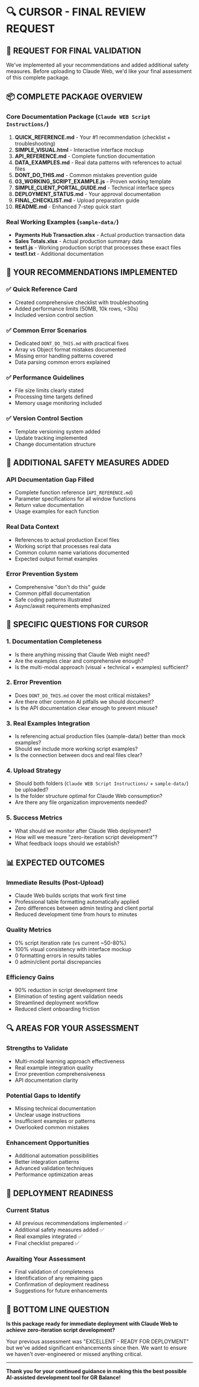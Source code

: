 # 🔍 CURSOR - FINAL REVIEW REQUEST

## 🎯 REQUEST FOR FINAL VALIDATION

We've implemented all your recommendations and added additional safety measures. Before uploading to Claude Web, we'd like your final assessment of this complete package.

## 📦 COMPLETE PACKAGE OVERVIEW

### **Core Documentation Package** (`Claude WEB Script Instructions/`)
1. **QUICK_REFERENCE.md** - Your #1 recommendation (checklist + troubleshooting)
2. **SIMPLE_VISUAL.html** - Interactive interface mockup
3. **API_REFERENCE.md** - Complete function documentation
4. **DATA_EXAMPLES.md** - Real data patterns with references to actual files
5. **DONT_DO_THIS.md** - Common mistakes prevention guide
6. **03_WORKING_SCRIPT_EXAMPLE.js** - Proven working template
7. **SIMPLE_CLIENT_PORTAL_GUIDE.md** - Technical interface specs
8. **DEPLOYMENT_STATUS.md** - Your approval documentation
9. **FINAL_CHECKLIST.md** - Upload preparation guide
10. **README.md** - Enhanced 7-step quick start

### **Real Working Examples** (`sample-data/`)
- **Payments Hub Transaction.xlsx** - Actual production transaction data
- **Sales Totals.xlsx** - Actual production summary data  
- **test1.js** - Working production script that processes these exact files
- **test1.txt** - Additional documentation

## 🔧 YOUR RECOMMENDATIONS IMPLEMENTED

### ✅ **Quick Reference Card** 
- Created comprehensive checklist with troubleshooting
- Added performance limits (50MB, 10k rows, <30s)
- Included version control section

### ✅ **Common Error Scenarios**
- Dedicated `DONT_DO_THIS.md` with practical fixes
- Array vs Object format mistakes documented
- Missing error handling patterns covered
- Data parsing common errors explained

### ✅ **Performance Guidelines**
- File size limits clearly stated
- Processing time targets defined
- Memory usage monitoring included

### ✅ **Version Control Section**
- Template versioning system added
- Update tracking implemented
- Change documentation structure

## 🚀 ADDITIONAL SAFETY MEASURES ADDED

### **API Documentation Gap Filled**
- Complete function reference (`API_REFERENCE.md`)
- Parameter specifications for all window functions
- Return value documentation
- Usage examples for each function

### **Real Data Context**
- References to actual production Excel files
- Working script that processes real data
- Common column name variations documented
- Expected output format examples

### **Error Prevention System**
- Comprehensive "don't do this" guide
- Common pitfall documentation
- Safe coding patterns illustrated
- Async/await requirements emphasized

## 🎯 SPECIFIC QUESTIONS FOR CURSOR

### **1. Documentation Completeness**
- Is there anything missing that Claude Web might need?
- Are the examples clear and comprehensive enough?
- Is the multi-modal approach (visual + technical + examples) sufficient?

### **2. Error Prevention**
- Does `DONT_DO_THIS.md` cover the most critical mistakes?
- Are there other common AI pitfalls we should document?
- Is the API documentation clear enough to prevent misuse?

### **3. Real Examples Integration**
- Is referencing actual production files (sample-data/) better than mock examples?
- Should we include more working script examples?
- Is the connection between docs and real files clear?

### **4. Upload Strategy**
- Should both folders (`Claude WEB Script Instructions/` + `sample-data/`) be uploaded?
- Is the folder structure optimal for Claude Web consumption?
- Are there any file organization improvements needed?

### **5. Success Metrics**
- What should we monitor after Claude Web deployment?
- How will we measure "zero-iteration script development"?
- What feedback loops should we establish?

## 📊 EXPECTED OUTCOMES

### **Immediate Results** (Post-Upload)
- Claude Web builds scripts that work first time
- Professional table formatting automatically applied
- Zero differences between admin testing and client portal
- Reduced development time from hours to minutes

### **Quality Metrics**
- 0% script iteration rate (vs current ~50-80%)
- 100% visual consistency with interface mockup
- 0 formatting errors in results tables
- 0 admin/client portal discrepancies

### **Efficiency Gains**
- 90% reduction in script development time
- Elimination of testing agent validation needs
- Streamlined deployment workflow
- Reduced client onboarding friction

## 🔍 AREAS FOR YOUR ASSESSMENT

### **Strengths to Validate**
- Multi-modal learning approach effectiveness
- Real example integration quality
- Error prevention comprehensiveness
- API documentation clarity

### **Potential Gaps to Identify**
- Missing technical documentation
- Unclear usage instructions
- Insufficient examples or patterns
- Overlooked common mistakes

### **Enhancement Opportunities**
- Additional automation possibilities
- Better integration patterns
- Advanced validation techniques
- Performance optimization areas

## 🚀 DEPLOYMENT READINESS

### **Current Status**
- All previous recommendations implemented ✅
- Additional safety measures added ✅
- Real examples integrated ✅
- Final checklist prepared ✅

### **Awaiting Your Assessment**
- Final validation of completeness
- Identification of any remaining gaps
- Confirmation of deployment readiness
- Suggestions for future enhancements

## 🎯 BOTTOM LINE QUESTION

**Is this package ready for immediate deployment with Claude Web to achieve zero-iteration script development?**

Your previous assessment was "EXCELLENT - READY FOR DEPLOYMENT" but we've added significant enhancements since then. We want to ensure we haven't over-engineered or missed anything critical.

---

**Thank you for your continued guidance in making this the best possible AI-assisted development tool for GR Balance!**